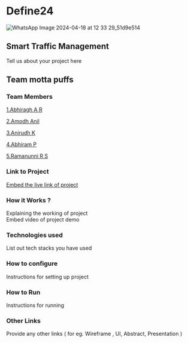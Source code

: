 # Define24

![WhatsApp Image 2024-04-18 at 12 33 29_51d9e514](https://github.com/Definehack/Define24/assets/79042374/4d6c229a-5048-4ac9-bba6-c0e835e22097)

## Smart Traffic Management
Tell us about your project here

## Team motta puffs

### Team Members
[1.Abhiragh A R](https://github.com/n0nsense-404)

[2.Amodh Anil](https://github.com/AmodhAnil) 

[3.Anirudh K](https://github.com/Anirudh-Kuldeep)  

[4.Abhiram P](https://github.com/AbiAbiii)

[5.Ramanunni R S](https://github.com/igris39)

### Link to Project
[Embed the live link of project](live_link)

### How it Works ?
Explaining the working of project  
Embed video of project demo

### Technologies used
List out tech stacks you have used

### How to configure
Instructions for setting up project

### How to Run
Instructions for running

### Other Links
Provide any other links ( for eg. Wireframe , UI, Abstract, Presentation )
